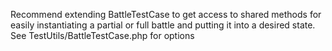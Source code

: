 Recommend extending BattleTestCase to get access to shared methods for 
easily instantiating a partial or full battle and putting it into a desired state. 
See TestUtils/BattleTestCase.php for options